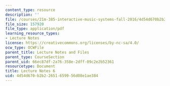 ```yaml
---
content_type: resource
description: ''
file: /courses/21m-385-interactive-music-systems-fall-2016/4d54d670b2b22651659956d08e1ae384_MIT21M_385F16_L6.pdf
file_size: 157920
file_type: application/pdf
learning_resource_types:
- Lecture Notes
license: https://creativecommons.org/licenses/by-nc-sa/4.0/
ocw_type: OCWFile
parent_title: Lecture Notes and Files
parent_type: CourseSection
parent_uid: 66ec87df-2a76-358e-2dff-09c2e2b52361
resourcetype: Document
title: Lecture Notes 6
uid: 4d54d670-b2b2-2651-6599-56d08e1ae384
---
```


